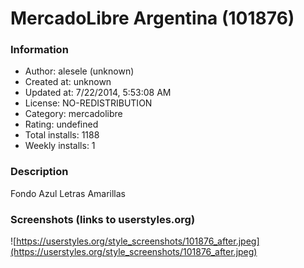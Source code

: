 # MercadoLibre Argentina (101876)

### Information
- Author: alesele (unknown)
- Created at: unknown
- Updated at: 7/22/2014, 5:53:08 AM
- License: NO-REDISTRIBUTION
- Category: mercadolibre
- Rating: undefined
- Total installs: 1188
- Weekly installs: 1


### Description
Fondo Azul Letras Amarillas


### Screenshots (links to userstyles.org)
![https://userstyles.org/style_screenshots/101876_after.jpeg](https://userstyles.org/style_screenshots/101876_after.jpeg)


